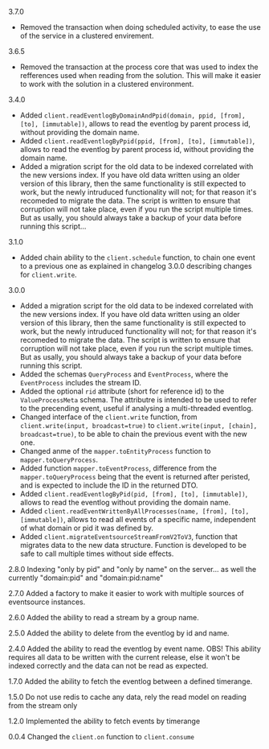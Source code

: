 3.7.0
- Removed the transaction when doing scheduled activity, to ease the use of the service in a clustered envirement.

3.6.5
- Removed the transaction at the process core that was used to index the refferences used when reading from the solution. This will make it easier to work with the solution in a clustered environment.

3.4.0
- Added `client.readEventlogByDomainAndPpid(domain, ppid, [from], [to], [immutable])`, allows to read the eventlog by parent process id, without providing the domain name.
- Added `client.readEventlogByPpid(ppid, [from], [to], [immutable])`, allows to read the eventlog by parent process id, without providing the domain name.
- Added a migration script for the old data to be indexed correlated with the new versions index. If you have old data written using an older version of this library, then the same functionality is still expected to work, but the newly intruduced functionality will not; for that reason it's recomeded to migrate the data. The script is written to ensure that corruption will not take place, even if you run the script multiple times. But as usally, you should always take a backup of your data before running this script...

3.1.0
- Added chain ability to the `client.schedule` function, to chain one event to a previous one as explained in changelog 3.0.0 describing changes for `client.write`.

3.0.0
- Added a migration script for the old data to be indexed correlated with the new versions index. If you have old data written using an older version of this library, then the same functionality is still expected to work, but the newly intruduced functionality will not; for that reason it's recomeded to migrate the data. The script is written to ensure that corruption will not take place, even if you run the script multiple times. But as usally, you should always take a backup of your data before running this script.
- Added the schemas `QueryProcess` and `EventProcess`, where the `EventProcess` includes the stream ID.
- Added the optional `rid` attribute (short for reference id) to the `ValueProcessMeta` schema. The attributre is intended to be used to refer to the precending event, useful if analysing a multi-threaded eventlog.
- Changed interface of the `client.write` function, from `client.write(input, broadcast=true)` to `client.write(input, [chain], broadcast=true)`, to be able to chain the previous event with the new one.
- Changed anme of the `mapper.toEntityProcess` function to `mapper.toQueryProcess`.
- Added function `mapper.toEventProcess`, difference from the `mapper.toQueryProcess` being that the event is returned after peristed, and is expected to include the ID in the returned DTO.
- Added `client.readEventlogByPid(pid, [from], [to], [immutable])`, allows to read the eventlog without providing the domain name.
- Added `client.readEventWrittenByAllProcesses(name, [from], [to], [immutable])`, allows to read all events of a specific name, independent of what domain or pid it was defined by.
- Added `client.migrateEventsourceStreamFromV2ToV3`, function that migrates data to the new data structure. Function is developed to be safe to call multiple times without side effects.

2.8.0
Indexing "only by pid" and "only by name" on the server... as well the currently "domain:pid" and "domain:pid:name"

2.7.0
Added a factory to make it easier to work with multiple sources of eventsource instances.

2.6.0
Added the ability to read a stream by a group name.

2.5.0
Added the ability to delete from the eventlog by id and name.

2.4.0
Added the ability to read the eventlog by event name. 
OBS! This ability requires all data to be written with the current release, else it won't be indexed correctly and the data can not be read as expected.

1.7.0
Added the ability to fetch the eventlog between a defined timerange.

1.5.0
Do not use redis to cache any data, rely the read model on reading from the stream only

1.2.0
Implemented the ability to fetch events by timerange

0.0.4
Changed the `client.on` function to `client.consume`